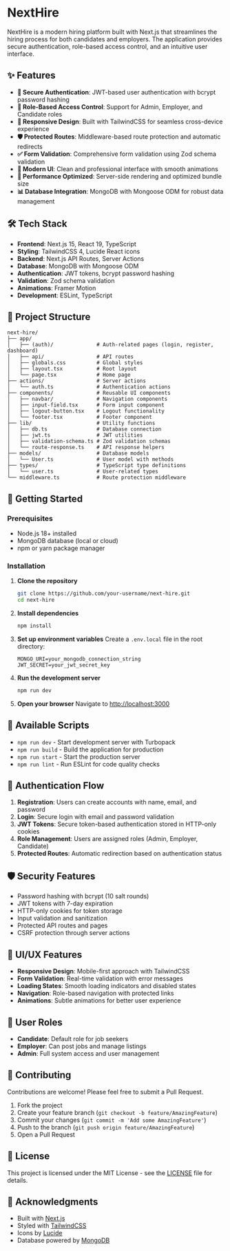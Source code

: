 # NextHire

NextHire is a modern hiring platform built with Next.js that streamlines the hiring process for both candidates and employers. The application provides secure authentication, role-based access control, and an intuitive user interface.

## ✨ Features

- **🔐 Secure Authentication**: JWT-based user authentication with bcrypt password hashing
- **👤 Role-Based Access Control**: Support for Admin, Employer, and Candidate roles
- **📱 Responsive Design**: Built with TailwindCSS for seamless cross-device experience
- **🛡️ Protected Routes**: Middleware-based route protection and automatic redirects
- **✅ Form Validation**: Comprehensive form validation using Zod schema validation
- **🎨 Modern UI**: Clean and professional interface with smooth animations
- **🚀 Performance Optimized**: Server-side rendering and optimized bundle size
- **📊 Database Integration**: MongoDB with Mongoose ODM for robust data management

## 🛠️ Tech Stack

- **Frontend**: Next.js 15, React 19, TypeScript
- **Styling**: TailwindCSS 4, Lucide React icons
- **Backend**: Next.js API Routes, Server Actions
- **Database**: MongoDB with Mongoose ODM
- **Authentication**: JWT tokens, bcrypt password hashing
- **Validation**: Zod schema validation
- **Animations**: Framer Motion
- **Development**: ESLint, TypeScript

## 📁 Project Structure

```
next-hire/
├── app/
│   ├── (auth)/              # Auth-related pages (login, register, dashboard)
│   ├── api/                 # API routes
│   ├── globals.css          # Global styles
│   ├── layout.tsx           # Root layout
│   └── page.tsx             # Home page
├── actions/                 # Server actions
│   └── auth.ts              # Authentication actions
├── components/              # Reusable UI components
│   ├── navbar/              # Navigation components
│   ├── input-field.tsx      # Form input component
│   ├── logout-button.tsx    # Logout functionality
│   └── footer.tsx           # Footer component
├── lib/                     # Utility functions
│   ├── db.ts                # Database connection
│   ├── jwt.ts               # JWT utilities
│   ├── validation-schema.ts # Zod validation schemas
│   └── route-response.ts    # API response helpers
├── models/                  # Database models
│   └── User.ts              # User model with methods
├── types/                   # TypeScript type definitions
│   └── user.ts              # User-related types
└── middleware.ts            # Route protection middleware
```

## 🚀 Getting Started

### Prerequisites

- Node.js 18+ installed
- MongoDB database (local or cloud)
- npm or yarn package manager

### Installation

1. **Clone the repository**
   ```bash
   git clone https://github.com/your-username/next-hire.git
   cd next-hire
   ```

2. **Install dependencies**
   ```bash
   npm install
   ```

3. **Set up environment variables**
   Create a `.env.local` file in the root directory:
   ```env
   MONGO_URI=your_mongodb_connection_string
   JWT_SECRET=your_jwt_secret_key
   ```

4. **Run the development server**
   ```bash
   npm run dev
   ```

5. **Open your browser**
   Navigate to [http://localhost:3000](http://localhost:3000)

## 📝 Available Scripts

- `npm run dev` - Start development server with Turbopack
- `npm run build` - Build the application for production
- `npm run start` - Start the production server
- `npm run lint` - Run ESLint for code quality checks

## 🔐 Authentication Flow

1. **Registration**: Users can create accounts with name, email, and password
2. **Login**: Secure login with email and password validation
3. **JWT Tokens**: Secure token-based authentication stored in HTTP-only cookies
4. **Role Management**: Users are assigned roles (Admin, Employer, Candidate)
5. **Protected Routes**: Automatic redirection based on authentication status

## 🛡️ Security Features

- Password hashing with bcrypt (10 salt rounds)
- JWT tokens with 7-day expiration
- HTTP-only cookies for token storage
- Input validation and sanitization
- Protected API routes and pages
- CSRF protection through server actions

## 🎨 UI/UX Features

- **Responsive Design**: Mobile-first approach with TailwindCSS
- **Form Validation**: Real-time validation with error messages
- **Loading States**: Smooth loading indicators and disabled states
- **Navigation**: Role-based navigation with protected links
- **Animations**: Subtle animations for better user experience

## 🔄 User Roles

- **Candidate**: Default role for job seekers
- **Employer**: Can post jobs and manage listings
- **Admin**: Full system access and user management

## 🤝 Contributing

Contributions are welcome! Please feel free to submit a Pull Request.

1. Fork the project
2. Create your feature branch (`git checkout -b feature/AmazingFeature`)
3. Commit your changes (`git commit -m 'Add some AmazingFeature'`)
4. Push to the branch (`git push origin feature/AmazingFeature`)
5. Open a Pull Request

## 📄 License

This project is licensed under the MIT License - see the [LICENSE](LICENSE) file for details.

## 🙏 Acknowledgments

- Built with [Next.js](https://nextjs.org/)
- Styled with [TailwindCSS](https://tailwindcss.com/)
- Icons by [Lucide](https://lucide.dev/)
- Database powered by [MongoDB](https://www.mongodb.com/)
